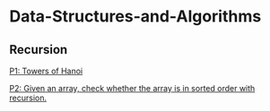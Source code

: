 # Data-Structures-and-Algorithms

## Recursion

[P1: Towers of Hanoi](Recursion/towersOfHanoi.java)

[P2: Given an array, check whether the array is in sorted order with recursion.](Recursion/sortedArray.java)
